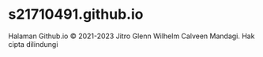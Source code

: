 # s21710491.github.io
Halaman Github.io
© 2021-2023 Jitro Glenn Wilhelm Calveen Mandagi. Hak cipta dilindungi
